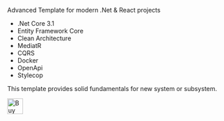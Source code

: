 Advanced Template for modern .Net & React projects

- .Net Core 3.1
- Entity Framework Core
- Clean Architecture
- MediatR
- CQRS
- Docker
- OpenApi
- Stylecop

This template provides solid fundamentals for new system or subsystem.

<a href='https://ko-fi.com/N4N11FCB5' target='_blank'><img height='36' style='border:0px;height:36px;' src='https://az743702.vo.msecnd.net/cdn/kofi3.png?v=2' border='0' alt='Buy Me a Coffee at ko-fi.com' /></a>
